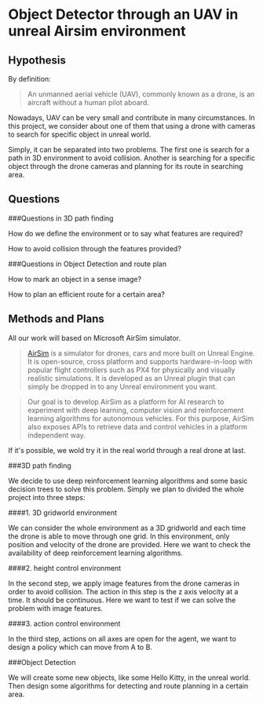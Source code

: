 
Object Detector through an UAV in unreal Airsim environment
=====
Hypothesis
------

By definition:

>An unmanned aerial vehicle (UAV), commonly known as a drone, is an aircraft without a human pilot aboard. 

Nowadays, UAV can be very small and contribute in many circumstances. In this project, we consider about one of them that using a drone with cameras to search for specific object in unreal world. 

Simply, it can be separated into two problems. The first one is search for a path in 3D environment to avoid collision. Another is searching for a specific object through the drone cameras and planning for its route in searching area.

Questions
---------

###Questions in 3D path finding

How do we define the environment or to say what features are required?

How to avoid collision through the features provided?

###Questions in Object Detection and route plan

How to mark an object in a sense image?

How to plan an efficient route for a certain area?

Methods and Plans
-------

All our work will based on Microsoft AirSim simulator.

>[AirSim](https://github.com/Microsoft/AirSim) is a simulator for drones, cars and more built on Unreal Engine. It is open-source, cross platform and supports hardware-in-loop with popular flight controllers such as PX4 for physically and visually realistic simulations. It is developed as an Unreal plugin that can simply be dropped in to any Unreal environment you want.

>Our goal is to develop AirSim as a platform for AI research to experiment with deep learning, computer vision and reinforcement learning algorithms for autonomous vehicles. For this purpose, AirSim also exposes APIs to retrieve data and control vehicles in a platform independent way.

If it's possible, we wold try it in the real world through a real drone at last.

###3D path finding

We decide to use deep reinforcement learning algorithms and some basic decision trees to solve this problem. Simply we plan to divided the whole project into three steps:

####1. 3D gridworld environment

We can consider the whole environment as a 3D gridworld and each time the drone is able to move through one grid. In this environment, only position and velocity of the drone are provided. Here we want to check the availability of deep reinforcement learning algorithms.

####2. height control environment

In the second step, we apply image features from the drone cameras in order to avoid collision. The action in this step is the z axis velocity at a time. It should be continuous. Here we want to test if we can solve the problem with image features.

####3. action control environment

In the third step, actions on all axes are open for the agent, we want to design a policy which can move from A to B.

###Object Detection

We will create some new objects, like some Hello Kitty, in the unreal world. Then design some algorithms for detecting and route planning in a certain area.



